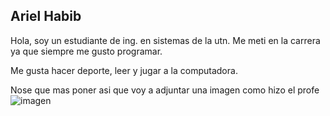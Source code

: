 ## Ariel Habib

Hola, soy un estudiante de ing. en sistemas de la utn. Me meti en la carrera ya que siempre me gusto programar.

Me gusta hacer deporte, leer y jugar a la computadora.

Nose que mas poner asi que voy a adjuntar una imagen como hizo el profe
![imagen](https://i0.wp.com/eltallerdehector.com/wp-content/uploads/2022/08/Goku-png-transparent.png?fit=800%2C800&ssl=1)
